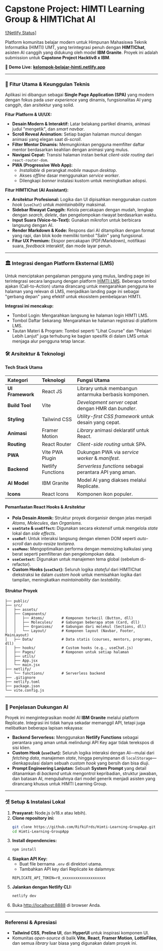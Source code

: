 # Capstone Project: HIMTI Learning Group & HIMTIChat AI

[![Netlify Status]](https://app.netlify.com/sites/kelompok-belajar-himti/deploys)

Platform komunitas belajar modern untuk Himpunan Mahasiswa Teknik Informatika (HIMTI) UMT, yang terintegrasi penuh dengan **HIMTIChat**, asisten AI canggih yang didukung oleh model **IBM Granite**. Proyek ini adalah submission untuk **Capstone Project Hacktiv8 x IBM**.

**🚀 Demo Live:** [**kelompok-belajar-himti.netlify.app**](https://kelompok-belajar-himti.netlify.app/)

---

### 🌟 Fitur Utama & Keunggulan Teknis

Aplikasi ini dibangun sebagai **Single Page Application (SPA)** yang modern dengan fokus pada *user experience* yang dinamis, fungsionalitas AI yang canggih, dan arsitektur yang solid.

**Fitur Platform & UI/UX:**
-   **Desain Modern & Interaktif:** Latar belakang partikel dinamis, animasi judul "mengetik", dan *smart navbar*.
-   **Scroll Reveal Animation:** Setiap bagian halaman muncul dengan animasi yang elegan saat di-*scroll*.
-   **Filter Mentor Dinamis:** Memungkinkan pengguna memfilter daftar mentor berdasarkan keahlian dengan animasi yang mulus.
-   **Navigasi Cepat:** Transisi halaman instan berkat *client-side routing* dari `react-router-dom`.
-   **PWA (Progressive Web App):**
    -   *Installable* di perangkat *mobile* maupun *desktop*.
    -   Akses *offline* dasar menggunakan *service worker*.
    -   Dilengkapi *banner* instalasi kustom untuk meningkatkan adopsi.

**Fitur HIMTIChat (AI Assistant):**
-   **Arsitektur Profesional:** Logika dan UI dipisahkan menggunakan *custom hook* (`useChat`) untuk *maintainability* maksimal.
-   **Sidebar Riwayat Canggih:** Kelola percakapan dengan mudah, lengkap dengan *search*, *delete*, dan pengelompokan riwayat berdasarkan waktu.
-   **Input Suara (Voice-to-Text):** Gunakan mikrofon untuk berbicara langsung dengan AI.
-   **Render Markdown & Kode:** Respons dari AI ditampilkan dengan format yang rapi, dan blok kode memiliki tombol "Salin" yang fungsional.
-   **Fitur UX Premium:** Ekspor percakapan (PDF/Markdown), notifikasi suara, *feedback* interaktif, dan mode layar penuh.

---

### 🏛️ Integrasi dengan Platform Eksternal (LMS)

Untuk menciptakan pengalaman pengguna yang mulus, landing page ini terintegrasi secara langsung dengan platform [HIMTI LMS](himti-lms.vercel.app). Beberapa tombol ajakan (Call-to-Action) utama dirancang untuk mengarahkan pengguna ke halaman yang relevan di LMS, menjadikan landing page ini sebagai "gerbang depan" yang efektif untuk ekosistem pembelajaran HIMTI.

**Integrasi ini mencakup:**
- Tombol Login: Mengarahkan langsung ke halaman login HIMTI LMS.
- Tombol Daftar Sekarang: Mengarahkan ke halaman registrasi di platform LMS.
- Tautan Materi & Program: Tombol seperti "Lihat Course" dan "Pelajari Lebih Lanjut" juga terhubung ke bagian spesifik di dalam LMS untuk menjaga alur pengguna tetap lancar.

### 🛠️ Arsitektur & Teknologi

#### **Tech Stack Utama**

| Kategori | Teknologi | Fungsi Utama |
| :--- | :--- | :--- |
| **UI Framework** | React JS | Library untuk membangun antarmuka berbasis komponen. |
| **Build Tool** | Vite | *Development server* cepat dengan HMR dan *bundler*. |
| **Styling** | Tailwind CSS | *Utility-first CSS framework* untuk desain yang cepat. |
| **Animasi** | Framer Motion | *Library* animasi deklaratif untuk React. |
| **Routing** | React Router | *Client-side routing* untuk SPA. |
| **PWA** | Vite PWA Plugin | Dukungan PWA via *service worker* & *manifest*. |
| **Backend** | Netlify Functions | *Serverless functions* sebagai perantara API yang aman. |
| **AI Model** | IBM Granite | Model AI yang diakses melalui Replicate. |
| **Icons** | React Icons | Komponen ikon populer. |

#### **Pemanfaatan React Hooks & Arsitektur**
-   **Pola Desain Atomik:** Struktur proyek diorganisir dengan jelas menjadi *Atoms*, *Molecules*, dan *Organisms*.
-   **`useState` & `useEffect`:** Digunakan secara ekstensif untuk mengelola *state* lokal dan *side effects*.
-   **`useRef`:** Untuk interaksi langsung dengan elemen DOM seperti *auto-scroll* dan *auto-resize textarea*.
-   **`useMemo`:** Mengoptimalkan performa dengan memoizing kalkulasi yang berat seperti pemfilteran dan pengelompokan data.
-   **`useContext`:** Digunakan untuk manajemen tema global (sebelum di-refactor).
-   **Custom Hooks (`useChat`):** Seluruh logika *stateful* dari HIMTIChat diekstraksi ke dalam *custom hook* untuk memisahkan logika dari tampilan, meningkatkan *maintainability* dan *testability*.

#### **Struktur Proyek**
```
├── public/
├── src/
│   ├── assets/
│   ├── Components/
│   │   ├── Atoms/        # Komponen terkecil (Button, dll)
│   │   ├── Molecules/    # Gabungan beberapa atom (Card, dll)
│   │   ├── Organisms/    # Gabungan dari molekul (Sections, dll)
│   │   └── Layout/       # Komponen layout (Navbar, Footer, MainLayout)
│   ├── Data/             # Data statis (courses, mentors, programs, dll)
│   ├── hooks/            # Custom hooks (e.g., useChat.js)
│   ├── Pages/            # Komponen untuk setiap halaman
│   ├── utils/            
│   ├── App.jsx
│   └── main.jsx
├── netlify/
│   └── functions/        # Serverless backend
├── .gitignore
├── netlify.toml
├── package.json
└── vite.config.js
```
---

### 🤖 Penjelasan Dukungan AI

Proyek ini mengintegrasikan model AI **IBM Granite** melalui platform Replicate. Integrasi ini tidak hanya sekadar memanggil API, tetapi juga melibatkan beberapa lapisan rekayasa:
-   **Backend Serverless:** Menggunakan **Netlify Functions** sebagai perantara yang aman untuk melindungi API Key agar tidak terekspos di sisi klien.
-   **Custom Hook (`useChat`):** Seluruh logika interaksi dengan AI—mulai dari *fetching data*, manajemen *state*, hingga penyimpanan di `localStorage`—dienkapsulasi dalam sebuah *custom hook* yang bersih dan bisa diuji.
-   **Prompt Engineering Lanjutan:** Sebuah **System Prompt** yang detail ditanamkan di *backend* untuk mengontrol kepribadian, struktur jawaban, dan batasan AI, mengubahnya dari model generik menjadi asisten yang dirancang khusus untuk HIMTI Learning Group.

---

### 셋 Setup & Instalasi Lokal

1.  **Prasyarat:** Node.js (v18.x atau lebih).
2.  **Clone repository ini:**
    ```bash
    git clone https://github.com/RifkiFrds/Himti-Learning-GroupApp.git
    cd Himti-Learning-GroupApp
    ```
3.  **Install dependencies:**
    ```bash
    npm install
    ```
4.  **Siapkan API Key:**
    -   Buat file bernama `.env` di direktori utama.
    -   Tambahkan API key dari Replicate ke dalamnya:
      ```
      REPLICATE_API_TOKEN=r8_xxxxxxxxxxxxxxxxxxxx
      ```
5.  **Jalankan dengan Netlify CLI:**
    ```bash
    netlify dev
    ```
6.  Buka [http://localhost:8888](http://localhost:8888) di browser Anda.

---

### Referensi & Apresiasi
-   **Tailwind CSS**, **Preline UI**, dan **HyperUI** untuk inspirasi komponen UI.
-   Komunitas *open-source* di balik **Vite**, **React**, **Framer Motion**, **LottieFiles**, dan semua *library* luar biasa yang digunakan dalam proyek ini.



















